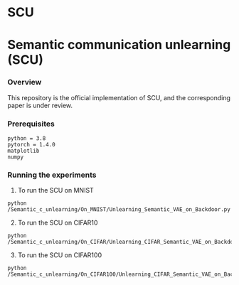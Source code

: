 # SCU

# Semantic communication unlearning (SCU)  

### Overview
This repository is the official implementation of SCU, and the corresponding paper is under review.

### Prerequisites

```
python = 3.8
pytorch = 1.4.0
matplotlib
numpy
```


### Running the experiments

1. To run the SCU on MNIST
```
python /Semantic_c_unlearning/On_MNIST/Unlearning_Semantic_VAE_on_Backdoor.py
```

2. To run the SCU on CIFAR10
```
python /Semantic_c_unlearning/On_CIFAR/Unlearning_CIFAR_Semantic_VAE_on_Backdoor.py
```

3. To run the SCU on CIFAR100
```
python /Semantic_c_unlearning/On_CIFAR100/Unlearning_CIFAR_Semantic_VAE_on_Backdoor.py
```

